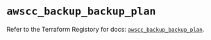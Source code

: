 # `awscc_backup_backup_plan`

Refer to the Terraform Registory for docs: [`awscc_backup_backup_plan`](https://registry.terraform.io/providers/hashicorp/awscc/0.70.0/docs/resources/backup_backup_plan).
